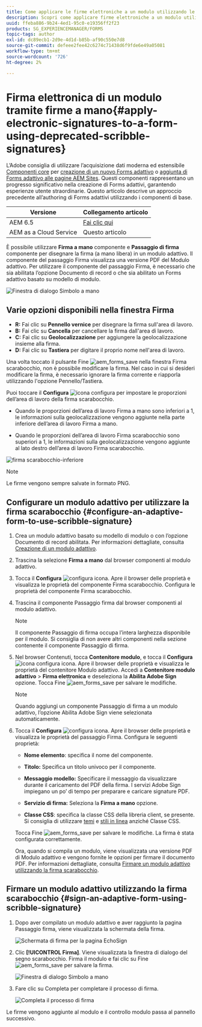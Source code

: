 ```yaml
---
title: Come applicare le firme elettroniche a un modulo utilizzando le firme scarabocchio?
description: Scopri come applicare firme elettroniche a un modulo utilizzando le firme scarabocchio.
uuid: ffeba886-9b24-4ed1-95c0-e19356ff2f23
products: SG_EXPERIENCEMANAGER/FORMS
topic-tags: author
exl-id: dc89ecb1-2d9e-4d1d-b85b-af90c550e7d8
source-git-commit: defeee2fee42c6274c71438d6f9fde6e49a05081
workflow-type: tm+mt
source-wordcount: '726'
ht-degree: 2%

---
```


# Firma elettronica di un modulo tramite firme a mano{#apply-electronic-signatures-to-a-form-using-deprecated-scribble-signatures}

<span class="preview"> L’Adobe consiglia di utilizzare l’acquisizione dati moderna ed estensibile [Componenti core](https://experienceleague.adobe.com/docs/experience-manager-core-components/using/adaptive-forms/introduction.html?lang=it) per [creazione di un nuovo Forms adattivo](/help/forms/creating-adaptive-form-core-components.md) o [aggiunta di Forms adattivo alle pagine AEM Sites](/help/forms/create-or-add-an-adaptive-form-to-aem-sites-page.md). Questi componenti rappresentano un progresso significativo nella creazione di Forms adattivi, garantendo esperienze utente straordinarie. Questo articolo descrive un approccio precedente all’authoring di Forms adattivi utilizzando i componenti di base. </span>

| Versione | Collegamento articolo |
| -------- | ---------------------------- |
| AEM 6.5 | [Fai clic qui](https://experienceleague.adobe.com/docs/experience-manager-65/forms/adaptive-forms-basic-authoring/signing-forms-using-scribble.html) |
| AEM as a Cloud Service | Questo articolo |


È possibile utilizzare **Firma a mano** componente e **Passaggio di firma** componente per disegnare la firma (a mano libera) in un modulo adattivo. Il componente del passaggio Firma visualizza una versione PDF del Modulo adattivo. Per utilizzare il componente del passaggio Firma, è necessario che sia abilitata l’opzione Documento di record o che sia abilitato un Forms adattivo basato su modello di modulo.

![Finestra di dialogo Simbolo a mano](assets/scribble-signature.png)

## Varie opzioni disponibili nella finestra Firma

* **R:** Fai clic su **Pennello vernice** per disegnare la firma sull&#39;area di lavoro.
* **B:** Fai clic su **Cancella** per cancellare la firma dall&#39;area di lavoro.
* **C:** Fai clic su **Geolocalizzazione** per aggiungere la geolocalizzazione insieme alla firma.
* **D:** Fai clic su **Tastiera** per digitare il proprio nome nell&#39;area di lavoro.

Una volta toccato il pulsante Fine ![aem_forms_save](assets/aem_forms_save.png) nella finestra Firma scarabocchio, non è possibile modificare la firma. Nel caso in cui si desideri modificare la firma, è necessario ignorare la firma corrente e riapporla utilizzando l&#39;opzione Pennello/Tastiera.

Puoi toccare il **Configura** ![icona configura](assets/configure.png) per impostare le proporzioni dell’area di lavoro della firma scarabocchio.
* Quando le proporzioni dell’area di lavoro Firma a mano sono inferiori a 1, le informazioni sulla geolocalizzazione vengono aggiunte nella parte inferiore dell’area di lavoro Firma a mano.


* Quando le proporzioni dell’area di lavoro Firma scarabocchio sono superiori a 1, le informazioni sulla geolocalizzazione vengono aggiunte al lato destro dell’area di lavoro Firma scarabocchio.


![firma scarabocchio-inferiore](assets/scribble-signature-aspectratio.PNG)



>[!NOTE]
>
>Le firme vengono sempre salvate in formato PNG.
>

## Configurare un modulo adattivo per utilizzare la firma scarabocchio {#configure-an-adaptive-form-to-use-scribble-signature}

1. Crea un modulo adattivo basato su modello di modulo o con l’opzione Documento di record abilitata. Per informazioni dettagliate, consulta [Creazione di un modulo adattivo](creating-adaptive-form.md).
1. Trascina la selezione **Firma a mano** dal browser componenti al modulo adattivo.
1. Tocca il **Configura** ![configura](assets/configure.png) icona. Apre il browser delle proprietà e visualizza le proprietà del componente Firma scarabocchio. Configura le proprietà del componente Firma scarabocchio.
1. Trascina il componente Passaggio firma dal browser componenti al modulo adattivo.

   >[!NOTE]
   >
   >Il componente Passaggio di firma occupa l’intera larghezza disponibile per il modulo. Si consiglia di non avere altri componenti nella sezione contenente il componente Passaggio di firma.

1. Nel browser Contenuti, tocca **Contenitore modulo**, e tocca il **Configura** ![icona configura](assets/configure.png) icona. Apre il browser delle proprietà e visualizza le proprietà del contenitore Modulo adattivo. Accedi a **Contenitore modulo adattivo** > **Firma elettronica** e deseleziona la **Abilita Adobe Sign** opzione. Tocca Fine ![aem_forms_save](assets/aem_forms_save.png) per salvare le modifiche.

   >[!NOTE]
   >
   >Quando aggiungi un componente Passaggio di firma a un modulo adattivo, l’opzione Abilita Adobe Sign viene selezionata automaticamente.

1. Tocca il **Configura** ![configura](assets/configure.png) icona. Apre il browser delle proprietà e visualizza le proprietà del passaggio Firma. Configura le seguenti proprietà:

   * **Nome elemento**: specifica il nome del componente.

   * **Titolo:** Specifica un titolo univoco per il componente.
   * **Messaggio modello:** Specificare il messaggio da visualizzare durante il caricamento del PDF della firma. I servizi Adobe Sign impiegano un po’ di tempo per preparare e caricare signature PDF.
   * **Servizio di firma:** Seleziona la **Firma a mano** opzione.

   * **Classe CSS**: specifica la classe CSS della libreria client, se presente. Si consiglia di utilizzare [temi](themes.md) e [stili in linea](inline-style-adaptive-forms.md) anziché Classe CSS.

   Tocca Fine ![aem_forms_save](assets/aem_forms_save.png) per salvare le modifiche. La firma è stata configurata correttamente.

   Ora, quando si compila un modulo, viene visualizzata una versione PDF di Modulo adattivo e vengono fornite le opzioni per firmare il documento PDF. Per informazioni dettagliate, consulta [Firmare un modulo adattivo utilizzando la firma scarabocchio](signing-forms-using-scribble.md#sign-an-adaptive-form-using-scribble-signature).

## Firmare un modulo adattivo utilizzando la firma scarabocchio {#sign-an-adaptive-form-using-scribble-signature}

1. Dopo aver compilato un modulo adattivo e aver raggiunto la pagina Passaggio firma, viene visualizzata la schermata della firma.

   ![Schermata di firma per la pagina EchoSign](assets/esignscribblesign.jpg)

1. Clic **[!UICONTROL Firma]**. Viene visualizzata la finestra di dialogo del segno scarabocchio. Firma il modulo e fai clic su Fine ![aem_forms_save](assets/aem_forms_save.png) per salvare la firma.

   ![Finestra di dialogo Simbolo a mano](assets/scribblewidget.png)

1. Fare clic su Completa per completare il processo di firma.

   ![Completa il processo di firma](assets/scribblecomplete.jpg)

Le firme vengono aggiunte al modulo e il controllo modulo passa al pannello successivo.
